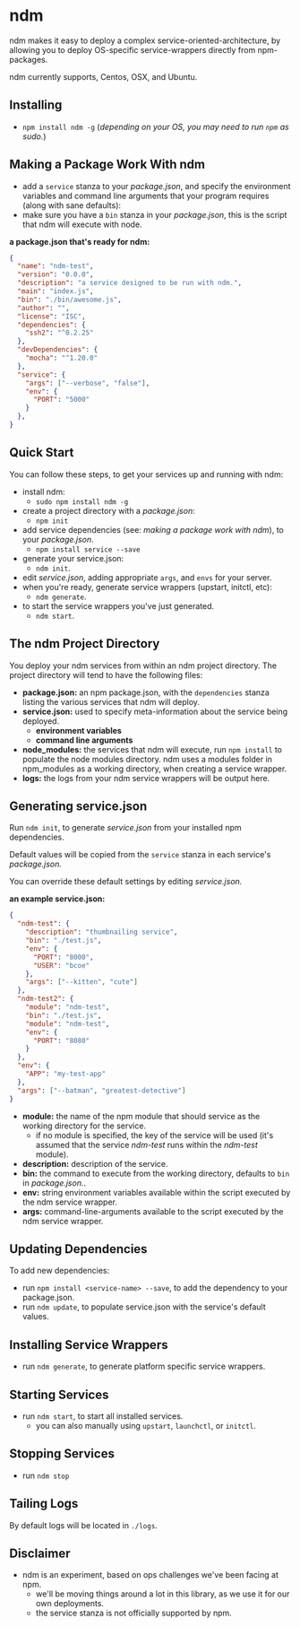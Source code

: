 # ndm

ndm makes it easy to deploy a complex service-oriented-architecture, by allowing you to deploy OS-specific service-wrappers directly from npm-packages.

ndm currently supports, Centos, OSX, and Ubuntu.

## Installing

* `npm install ndm -g` (_depending on your OS, you may need to run `npm` as sudo._)

## Making a Package Work With ndm

* add a `service` stanza to your _package.json_, and specify the environment variables and command line arguments that your program requires (along with sane defaults):
* make sure you have a `bin` stanza in your _package.json_, this is the script that ndm will execute with node.

**a package.json that's ready for ndm:**

```json
{
  "name": "ndm-test",
  "version": "0.0.0",
  "description": "a service designed to be run with ndm.",
  "main": "index.js",
  "bin": "./bin/awesome.js",
  "author": "",
  "license": "ISC",
  "dependencies": {
    "ssh2": "^0.2.25"
  },
  "devDependencies": {
    "mocha": "^1.20.0"
  },
  "service": {
    "args": ["--verbose", "false"],
    "env": {
      "PORT": "5000"
    }
  },
}
```

## Quick Start

You can follow these steps, to get your services up and running with ndm:

* install ndm:
  * `sudo npm install ndm -g`
* create a project directory with a _package.json_:
  * `npm init`
* add service dependencies (see: _making a package work with ndm_), to your _package.json_.
  * `npm install service --save`
* generate your service.json:
  * `ndm init`.
* edit _service.json_, adding appropriate `args`, and `envs` for your server.
* when you're ready, generate service wrappers (upstart, initctl, etc):
  * `ndm generate`.
* to start the service wrappers you've just generated.
  * `ndm start`.

## The ndm Project Directory

You deploy your ndm services from within an ndm project directory. The project directory will tend to have the following files:

* **package.json:** an npm package.json, with the `dependencies` stanza listing the various services that ndm will deploy.
* **service.json:** used to specify meta-information about the service being deployed.
  * **environment variables**
  * **command line arguments**
* **node_modules:** the services that ndm will execute, run `npm install` to populate the node modules directory. ndm uses a modules folder in npm_modules as a working directory, when creating a service wrapper.
* **logs:** the logs from your ndm service wrappers will be output here.

## Generating service.json

Run `ndm init`, to generate _service.json_ from your installed npm dependencies.

Default values will be copied from the `service` stanza in each service's _package.json._

You can override these default settings by editing _service.json._

**an example service.json:**

```json
{
  "ndm-test": {
    "description": "thumbnailing service",
    "bin": "./test.js",
    "env": {
      "PORT": "8000",
      "USER": "bcoe"
    },
    "args": ["--kitten", "cute"]
  },
  "ndm-test2": {
    "module": "ndm-test",
    "bin": "./test.js",
    "module": "ndm-test",
    "env": {
      "PORT": "8080"
    }
  },
  "env": {
    "APP": "my-test-app"
  },
  "args": ["--batman", "greatest-detective"]
}
```

* **module:** the name of the npm module that should service as the working directory for the service.
  * if no module is specified, the key of the service will be used (it's assumed that the service _ndm-test_ runs within the _ndm-test_ module).
* **description:** description of the service.
* **bin:** the command to execute from the working directory, defaults to `bin` in _package.json._.
* **env:** string environment variables available within the script executed by the ndm service wrapper.
* **args:** command-line-arguments available to the script executed by the ndm service wrapper.

## Updating Dependencies

To add new dependencies:

* run `npm install <service-name> --save`, to add the dependency to your package.json.
* run `ndm update`, to populate service.json with the service's default values.

## Installing Service Wrappers

* run `ndm generate`, to generate platform specific service wrappers.

## Starting Services

* run `ndm start`, to start all installed services.
  * you can also manually using `upstart`, `launchctl`, or `initctl`.

## Stopping Services

* run `ndm stop`

## Tailing Logs

By default logs will be located in `./logs`.

## Disclaimer

* ndm is an experiment, based on ops challenges we've been facing at npm.
  * we'll be moving things around a lot in this library, as we use it for our own deployments.
  * the service stanza is not officially supported by npm.
